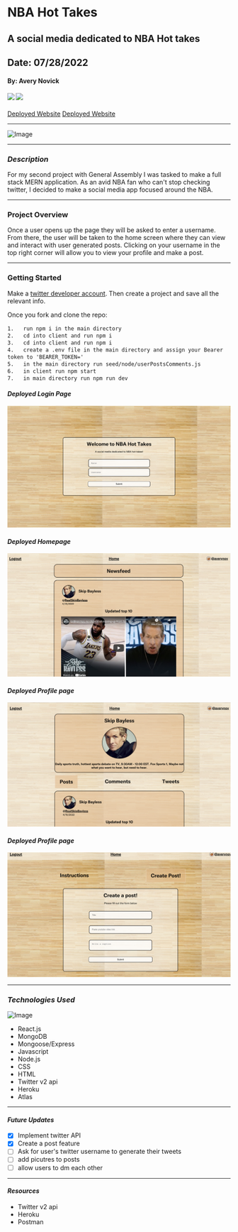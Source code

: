 # NBA Hot Takes

## A social media dedicated to NBA Hot takes

## Date: 07/28/2022

#### By: Avery Novick

#### [<img src = "https://library.kissclipart.com/20190908/aee/kissclipart-github-icon-logo-icon-media-icon-b93d26ddc375e57b.png" height = "25px">](https://github.com/anovick1) [<img src = "https://cdn-icons-png.flaticon.com/512/174/174857.png" height = "25px">](https://www.linkedin.com/in/avery-novick-8651a7176/)

[Deployed Website](https://novick-nba-app.herokuapp.com/)
<a href="https://novick-nba-app.herokuapp.com/" target="_blank">Deployed Website</a>

---

![Image](https://static.vecteezy.com/system/resources/previews/001/188/689/non_2x/basketball-on-fire-png.png)

---

### _Description_

For my second project with General Assembly I was tasked to make a full stack MERN application. As an avid NBA fan who can't stop checking twitter, I decided to make a social media app focused around the NBA.

---

### Project Overview

Once a user opens up the page they will be asked to enter a username. From there, the user will be taken to the home screen where they can view and interact with user generated posts. Clicking on your username in the top right corner will allow you to view your profile and make a post.

---

### Getting Started

Make a [twitter developer account](https://developer.twitter.com/en/portal/dashboard). Then create a project and save all the relevant info.

Once you fork and clone the repo:

    1.   run npm i in the main directory
    2.   cd into client and run npm i
    3.   cd into client and run npm i
    4.   create a .env file in the main directory and assign your Bearer token to 'BEARER_TOKEN='
    5.   in the main directory run seed/node/userPostsComments.js
    6.   in client run npm start
    7.   in main directory run npm run dev

#### _Deployed Login Page_

![Image](images/loginpage.png)

#### _Deployed Homepage_

![Image](images/newsfeed.png)

#### _Deployed Profile page_

![Image](images/profile.png)

#### _Deployed Profile page_

![Image](images/create.png)

---

### _Technologies Used_

![Image](https://codingthesmartway.com/wp-content/uploads/2019/01/mern_logo.png)

- React.js
- MongoDB
- Mongoose/Express
- Javascript
- Node.js
- CSS
- HTML
- Twitter v2 api
- Heroku
- Atlas

---

#### _Future Updates_

- [x] Implement twitter API
- [x] Create a post feature
- [ ] Ask for user's twitter username to generate their tweets
- [ ] add picutres to posts
- [ ] allow users to dm each other

---

#### **_Resources_**

- Twitter v2 api
- Heroku
- Postman
